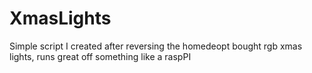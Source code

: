 # XmasLights

Simple script I created after reversing the homedeopt bought rgb xmas lights, runs great off something like a raspPI 
